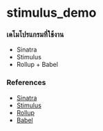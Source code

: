 # stimulus_demo

### เดโมโปรแกรมที่ใช้งาน
- Sinatra 
- Stimulus
- Rollup + Babel

### References
- [Sinatra](http://sinatrarb.com)
- [Stimulus](https://stimulus.hotwire.dev)
- [Rollup](https://rollupjs.org)
- [Babel](https://babeljs.io)